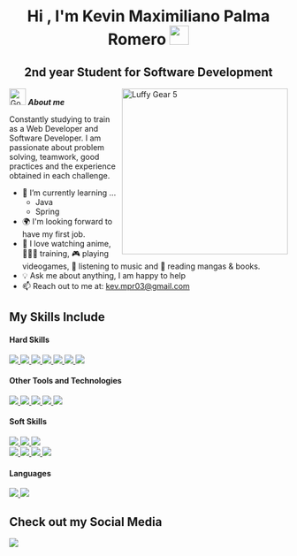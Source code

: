 <h1 align="center"><b>Hi , I'm Kevin Maximiliano Palma Romero </b><img src="https://media.giphy.com/media/hvRJCLFzcasrR4ia7z/giphy.gif" width="35"></h1>
<h2 align="center"><b>2nd year Student for Software Development</b></h2>
<!--  -->
<img align="right" width=300px alt="Luffy Gear 5" src="https://media.tenor.com/lO6HqZ3I2dIAAAAi/e.gif" />

<img src="https://media.tenor.com/z5_M1QreKEcAAAAi/gon-gon-laughing.gif" width="30px" alt="Gon laughing">&nbsp;***About me***

Constantly studying to train as a Web Developer and Software Developer. I am passionate about problem solving, teamwork, good practices and the experience obtained in each challenge.

- 🌱 I’m currently learning ...
  - Java
  - Spring
- 🌍 I'm looking forward to have my first job.
- 🧡 I love watching anime, 🏋🏽‍♂️ training, 🎮 playing videogames, 🎵 listening to music and 📖 reading mangas & books.
- 💡 Ask me about anything, I am happy to help<br>
- 📫 Reach out to me at: <a href="mailto:kev.mpr03@gmail.com">kev.mpr03@gmail.com</a>

## My Skills Include

<h4> Hard Skills </h4>
<span> 
  <a href="https://developer.mozilla.org/en-US/docs/Web/HTML">
    <img src="https://img.shields.io/badge/HTML5-E34F26?style=for-the-badge&logo=html5&logoColor=white">
  </a>
  <a href="https://developer.mozilla.org/en-US/docs/Web/CSS">
    <img src="https://img.shields.io/badge/CSS3-1572B6?style=for-the-badge&logo=css3&logoColor=white">
  </a>
  <a href="https://tailwindcss.com">
    <img src="https://img.shields.io/badge/Tailwind CSS-06B6D4?style=for-the-badge&logo=tailwindcss&logoColor=white">
  </a>
  <a href="https://developer.mozilla.org/en-US/docs/Web/JavaScript">
    <img src="https://img.shields.io/badge/JavaScript-F7DF1E?style=for-the-badge&logo=javascript&logoColor=black">
  </a>
  <a href="https://docs.oracle.com/en/java/javase/17/docs/api//">
    <img src="https://img.shields.io/badge/Java-ED8B00?style=for-the-badge&logo=coffeescript&logoColor=white">
  </a>
  <a href="https://learn.microsoft.com/en-gb/dotnet/csharp/">
    <img src="https://img.shields.io/badge/C%23-A178DB?style=for-the-badge&logo=C&logoColor=white">
  </a>
  <a href="https://www.mysql.com">
    <img src="https://img.shields.io/badge/MySQL-4479A1?style=for-the-badge&logo=mysql&logoColor=white">
  </a>
</span>


<h4> Other Tools and Technologies </h4>
<span>
  <a href="https://git-scm.com">
    <img src="https://img.shields.io/badge/Git-F05032?style=for-the-badge&logo=git&logoColor=white">
  </a>
  <a href="https://github.com">
    <img src="https://img.shields.io/badge/Github-181717?style=for-the-badge&logo=github&logoColor=white">
  </a>
  <a href="www.notion.so">
    <img src="https://img.shields.io/badge/Notion-181717?style=for-the-badge&logo=notion&logoColor=white">
  </a>
  <a href="https://www.atlassian.com/software/jira?campaign=18442480203&adgroup=140479881486&targetid=aud-1927178452745:kwd-855725830&matchtype=e&network=g&device=c&device_model=&creative=697046809145&keyword=jira&placement=&target=&ds_eid=700000001558501&ds_e1=GOOGLE&gad_source=1&gclid=CjwKCAjwjsi4BhB5EiwAFAL0YARCDGSvIso1TWJOa4W7As1H_D98KppbrsMOc1Y9ySDUzeS1EtiZTBoC2LwQAvD_BwE">
    <img src="https://img.shields.io/badge/jira-0052CC?style=for-the-badge&logo=jira&logoColor=white">
  </a>
  <a href="https://trello.com/es">
    <img src="https://img.shields.io/badge/Trello-0052CC?style=for-the-badge&logo=Trello&logoColor=white">
  </a> 
</span>


<h4> Soft Skills </h4>
<span>
  <a href="https://www.linkedin.com/in/kevin-m-palma-r/">
    <img src="https://img.shields.io/badge/Teamwork-F453C4?style=for-the-badge&logo=trilium&logoColor=white">
  </a>
  <a href="https://www.linkedin.com/in/kevin-m-palma-r/">
    <img src="https://img.shields.io/badge/Planning and time management-E57CD8?style=for-the-badge&logo=trilium&logoColor=white">
  </a>
  <a href="https://www.linkedin.com/in/kevin-m-palma-r/">
    <img src="https://img.shields.io/badge/Communication and active listening-F453C4?style=for-the-badge&logo=trilium&logoColor=white">
  </a><br>
  <a href="https://www.linkedin.com/in/kevin-m-palma-r/">
    <img src="https://img.shields.io/badge/Critical thinking-E57CD8?style=for-the-badge&logo=trilium&logoColor=white"> 
  </a>
  <a href="https://www.linkedin.com/in/kevin-m-palma-r/">
    <img src="https://img.shields.io/badge/Professional ethics-F453C4?style=for-the-badge&logo=trilium&logoColor=white">
  </a>
  <a href="https://www.linkedin.com/in/kevin-m-palma-r/">
    <img src="https://img.shields.io/badge/Negotiation-E57CD8?style=for-the-badge&logo=trilium&logoColor=white">
  </a>
  <a href="https://www.linkedin.com/in/kevin-m-palma-r/">
    <img src="https://img.shields.io/badge/Adaptability-F453C4?style=for-the-badge&logo=trilium&logoColor=white">
  </a> 
</span>


<h4> Languages </h3>
<span>
  <a href="https://cert.efset.org/en/Sd4LCm">
    <img src="https://img.shields.io/badge/Spanish (Native)-4285F4?style=for-the-badge&logo=googletranslate&logoColor=white">
  </a>
  
  <a href="https://cert.efset.org/en/Sd4LCm">
    <img src="https://img.shields.io/badge/English (Intermediate)-4285F4?style=for-the-badge&logo=googletranslate&logoColor=white">
  </a>  
</span>

## Check out my Social Media
<a href= "https://www.linkedin.com/in/kevin-m-palma-r/">
    <img src="https://img.shields.io/badge/linkedin-0A66C2?style=for-the-badge&logo=linux&logoColor=white">
</a>
